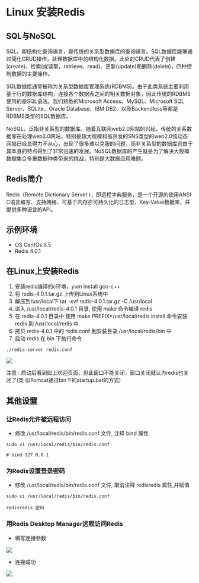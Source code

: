 # Linux 安装Redis

## SQL与NoSQL 

SQL，即结构化查询语言，是传统的关系型数据库的查询语言。SQL数据库能够通过简化CRUD操作，处理数据库中的结构化数据。此处的CRUD代表了创建(create)、检索(或读取，retrieve、read)、更新(update)和删除(delete)，四种控制数据的主要操作。

SQL数据库通常被称为关系型数据库管理系统(RDBMS)。由于此类系统主要利用基于行的数据库结构，连接各个数据表之间的相关数据对象，因此传统的RDBMS使用的是SQL语法。我们熟悉的Microsoft Access、MySQL、Microsoft SQL Server、SQLite、Oracle Database、IBM DB2、以及Backendless等都是RDBMS类型的SQL数据库。

NoSQL，泛指非关系型的数据库。随着互联网web2.0网站的兴起，传统的关系数据库在处理web2.0网站，特别是超大规模和高并发的SNS类型的web2.0纯动态网站已经显得力不从心，出现了很多难以克服的问题，而非关系型的数据库则由于其本身的特点得到了非常迅速的发展。NoSQL数据库的产生就是为了解决大规模数据集合多重数据种类带来的挑战，特别是大数据应用难题。

## Redis简介

Redis（Remote Dictionary Server )，即远程字典服务，是一个开源的使用ANSI C语言编写、支持网络、可基于内存亦可持久化的日志型、Key-Value数据库，并提供多种语言的API。

## 示例环境

* OS CentOs 6.5
* Redis 4.0.1

## 在Linux上安装Redis

1. 安装redis编译的c环境，yum install gcc-c++
2. 将 redis-4.0.1.tar.gz 上传到Linux系统中
3. 解压到/usr/local下  tar -xvf redis-4.0.1.tar.gz -C /usr/local
4. 进入 /usr/local/redis-4.0.1 目录, 使用 make 命令编译 redis
5. 在 redis-4.0.1 目录中 使用 make PREFIX=/usr/local/redis install 命令安装			redis 到 /usr/local/redis 中
6. 拷贝 redis-4.0.1 中的 redis.conf 到安装目录 /usr/local/redis/bin 中
7. 启动 redis  在 bin 下执行命令

``` 
./redis-server redis.conf
```

![](https://eden-notes-pic-hosting.oss-cn-shenzhen.aliyuncs.com/notes/images/20240126233547.png)
        
注意 : 启动后看到如上欢迎页面，但此窗口不能关闭，窗口关闭就认为redis也关闭了(类	似Tomcat通过bin下的startup.bat的方式)
    
## 其他设置

### 让Redis允许被远程访问

* 修改 /usr/local/redis/bin/redis.conf 文件, 注释 bind 属性
``` 
sudo vi /usr/local/redis/bin/redis.conf

# bind 127.0.0.1
```
### 为Redis设置登录密码

* 修改 /usr/local/redis/bin/redis.conf 文件, 取消注释 redisredis 属性,并赋值

``` 
sudo vi /usr/local/redis/bin/redis.conf

redisredis 密码
```

### 用Redis Desktop Manager远程访问Redis

* 填写连接参数

![](https://eden-notes-pic-hosting.oss-cn-shenzhen.aliyuncs.com/notes/images/20240126233740.png)
        
* 连接成功

![](https://eden-notes-pic-hosting.oss-cn-shenzhen.aliyuncs.com/notes/images/20240126233816.png)